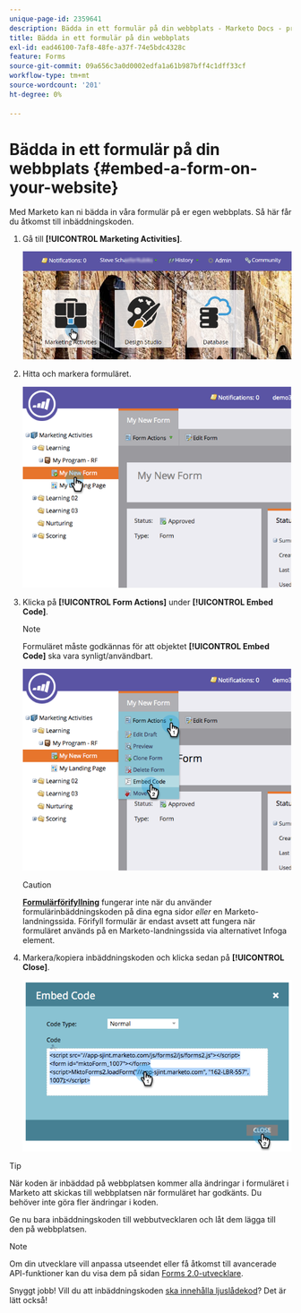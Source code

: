 ```yaml
---
unique-page-id: 2359641
description: Bädda in ett formulär på din webbplats - Marketo Docs - produktdokumentation
title: Bädda in ett formulär på din webbplats
exl-id: ead46100-7af8-48fe-a37f-74e5bdc4328c
feature: Forms
source-git-commit: 09a656c3a0d0002edfa1a61b987bff4c1dff33cf
workflow-type: tm+mt
source-wordcount: '201'
ht-degree: 0%

---
```


# Bädda in ett formulär på din webbplats {#embed-a-form-on-your-website}

Med Marketo kan ni bädda in våra formulär på er egen webbplats. Så här får du åtkomst till inbäddningskoden.

1. Gå till **[!UICONTROL Marketing Activities]**.

   ![](assets/login-marketing-activities-4.png)

1. Hitta och markera formuläret.

   ![](assets/image2014-9-15-12-3a12-3a14.png)

1. Klicka på **[!UICONTROL Form Actions]** under **[!UICONTROL Embed Code]**.

   >[!NOTE]
   >
   >Formuläret måste godkännas för att objektet **[!UICONTROL Embed Code]** ska vara synligt/användbart.

   ![](assets/image2014-9-15-12-3a12-3a20.png)

   >[!CAUTION]
   >
   >**[Formulärförifyllning](/help/marketo/product-docs/administration/settings/edit-landing-page-settings.md)** fungerar inte när du använder formulärinbäddningskoden på dina egna sidor _eller_ en Marketo-landningssida. Förifyll formulär är endast avsett att fungera när formuläret används på en Marketo-landningssida via alternativet Infoga element.

1. Markera/kopiera inbäddningskoden och klicka sedan på **[!UICONTROL Close]**.

   ![](assets/image2014-9-15-12-3a12-3a31.png)

>[!TIP]
>
>När koden är inbäddad på webbplatsen kommer alla ändringar i formuläret i Marketo att skickas till webbplatsen när formuläret har godkänts. Du behöver inte göra fler ändringar i koden.

Ge nu bara inbäddningskoden till webbutvecklaren och låt dem lägga till den på webbplatsen.

>[!NOTE]
>
>Om din utvecklare vill anpassa utseendet eller få åtkomst till avancerade API-funktioner kan du visa dem på sidan [Forms 2.0-utvecklare](https://experienceleague.adobe.com/en/docs/marketo-developer/marketo/javascriptapi/forms-api-reference).

Snyggt jobb! Vill du att inbäddningskoden [ska innehålla ljuslådekod](/help/marketo/product-docs/demand-generation/forms/form-actions/use-a-form-in-a-lightbox.md)? Det är lätt också!

